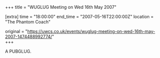 +++
title = "WUGLUG Meeting on Wed 16th May 2007"

[extra]
time = "18:00:00"
end_time = "2007-05-16T22:00:00Z"
location = "The Phantom Coach"

original = "https://uwcs.co.uk/events/wuglug-meeting-on-wed-16th-may-2007-1474488992774/"    
+++

A PUBGLUG.

